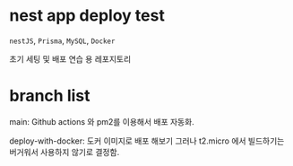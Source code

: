 # nest app deploy test

`nestJS`, `Prisma`, `MySQL`, `Docker`

초기 세팅 및 배포 연습 용 레포지토리

# branch list

main: Github actions 와 pm2를 이용해서 배포 자동화.

deploy-with-docker: 도커 이미지로 배포 해보기 그러나 t2.micro 에서 빌드하기는 버거워서 사용하지 않기로 결정함.
